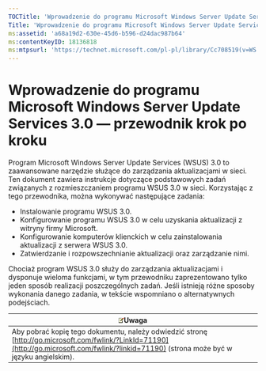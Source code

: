 ```yaml
---
TOCTitle: 'Wprowadzenie do programu Microsoft Windows Server Update Services 3.0 — przewodnik krok po kroku'
Title: 'Wprowadzenie do programu Microsoft Windows Server Update Services 3.0 — przewodnik krok po kroku'
ms:assetid: 'a68a19d2-630e-45d6-b596-d24dac987b64'
ms:contentKeyID: 18136818
ms:mtpsurl: 'https://technet.microsoft.com/pl-pl/library/Cc708519(v=WS.10)'
---
```


Wprowadzenie do programu Microsoft Windows Server Update Services 3.0 — przewodnik krok po kroku
================================================================================================

Program Microsoft Windows Server Update Services (WSUS) 3.0 to zaawansowane narzędzie służące do zarządzania aktualizacjami w sieci. Ten dokument zawiera instrukcje dotyczące podstawowych zadań związanych z rozmieszczaniem programu WSUS 3.0 w sieci. Korzystając z tego przewodnika, można wykonywać następujące zadania:

-   Instalowanie programu WSUS 3.0.
-   Konfigurowanie programu WSUS 3.0 w celu uzyskania aktualizacji z witryny firmy Microsoft.
-   Konfigurowanie komputerów klienckich w celu zainstalowania aktualizacji z serwera WSUS 3.0.
-   Zatwierdzanie i rozpowszechnianie aktualizacji oraz zarządzanie nimi.

Chociaż program WSUS 3.0 służy do zarządzania aktualizacjami i dysponuje wieloma funkcjami, w tym przewodniku zaprezentowano tylko jeden sposób realizacji poszczególnych zadań. Jeśli istnieją różne sposoby wykonania danego zadania, w tekście wspomniano o alternatywnych podejściach.

| ![](images/Cc708519.note(WS.10).gif)Uwaga                                                                                                                       |
|----------------------------------------------------------------------------------------------------------------------------------------------------------------------------------------------|
| Aby pobrać kopię tego dokumentu, należy odwiedzić stronę [http://go.microsoft.com/fwlink/?LinkId=71190](http://go.microsoft.com/fwlink/?linkid=71190) (strona może być w języku angielskim). |
